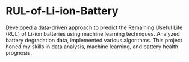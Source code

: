 # RUL-of-Li-ion-Battery
Developed a data-driven approach to predict the Remaining Useful Life (RUL) of Li-ion batteries using machine learning techniques. Analyzed battery degradation data, implemented various algorithms. This project honed my skills in data analysis, machine learning, and battery health prognosis. 
